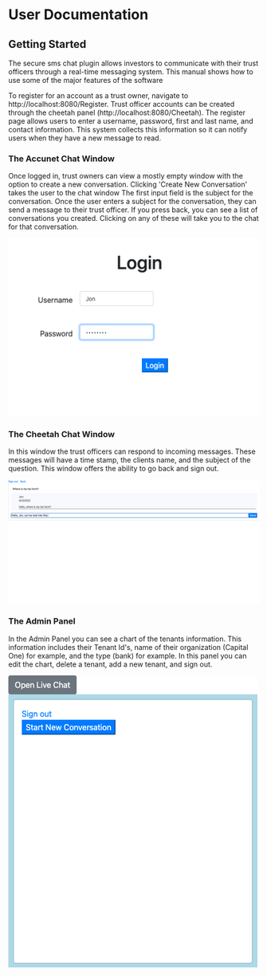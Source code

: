 # User Documentation

## Getting Started

The secure sms chat plugin allows investors to communicate with their trust officers through a real-time messaging system. This manual shows how to use some of the major features of the software

To register for an account as a trust owner, navigate to http://localhost:8080/Register. Trust officer accounts can be created through the cheetah panel (http://localhost:8080/Cheetah). The register page allows users to enter a username, password, first and last name, and contact information. This system collects this information so it can notify users when they have a new message to read.

### The Accunet Chat Window

Once logged in, trust owners can view a mostly empty window with the option to create a new conversation. Clicking 'Create New Conversation' takes the user to the chat window The first input field is the subject for the conversation. Once the user enters a subject for the conversation, they can send a message to their trust officer. If you press back, you can see a list of conversations you created. Clicking on any of these will take you to the chat for that conversation.

<img src="assets/login.png"></img>

### The Cheetah Chat Window

In this window the trust officers can respond to incoming messages. These messages will have a time stamp, the clients name, and the subject of the question. This window offers the ability to go back and sign out. 

<img src="assets/cheetah-chat.png"></img>

### The Admin Panel

In the Admin Panel you can see a chart of the tenants information. This information includes their Tenant Id's, name of their organization (Capital One) for example, and the type (bank) for example. In this panel you can edit the chart, delete a tenant, add a new tenant, and sign out. 

<img src="assets/empty-accunetpanel.png"></img>

